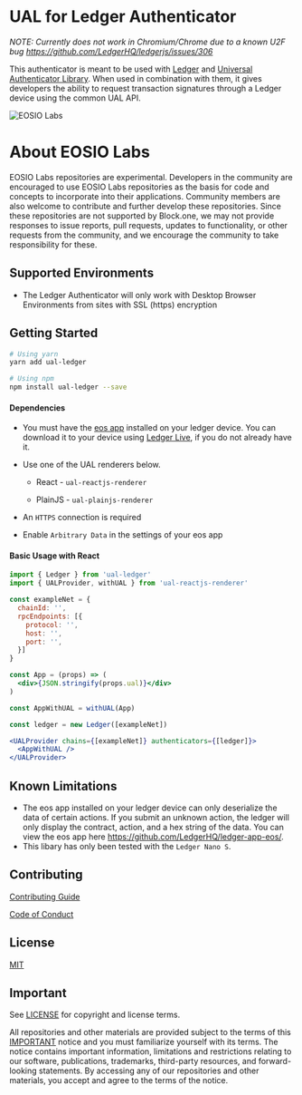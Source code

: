 # UAL for Ledger Authenticator

*NOTE: Currently does not work in Chromium/Chrome due to a known U2F bug https://github.com/LedgerHQ/ledgerjs/issues/306*

This authenticator is meant to be used with [Ledger](https://www.ledger.com/) and [Universal Authenticator Library](https://github.com/EOSIO/universal-authenticator-library). When used in combination with them, it gives developers the ability to request transaction signatures through a Ledger device using the common UAL API.

![EOSIO Labs](https://img.shields.io/badge/EOSIO-Labs-5cb3ff.svg)

# About EOSIO Labs

EOSIO Labs repositories are experimental.  Developers in the community are encouraged to use EOSIO Labs repositories as the basis for code and concepts to incorporate into their applications. Community members are also welcome to contribute and further develop these repositories. Since these repositories are not supported by Block.one, we may not provide responses to issue reports, pull requests, updates to functionality, or other requests from the community, and we encourage the community to take responsibility for these.

## Supported Environments
- The Ledger Authenticator will only work with Desktop Browser Environments from sites with SSL (https) encryption

## Getting Started

```bash
# Using yarn
yarn add ual-ledger

# Using npm
npm install ual-ledger --save
```

#### Dependencies

* You must have the [eos app](https://support.ledger.com/hc/en-us/articles/360008913653) installed on your ledger device. You can download it to your device using [Ledger Live](https://www.ledger.com/pages/ledger-live), if you do not already have it.
* Use one of the UAL renderers below.

  * React - `ual-reactjs-renderer`

  * PlainJS - `ual-plainjs-renderer`

* An `HTTPS` connection is required

* Enable `Arbitrary Data` in the settings of your eos app

#### Basic Usage with React

```jsx
import { Ledger } from 'ual-ledger'
import { UALProvider, withUAL } from 'ual-reactjs-renderer'

const exampleNet = {
  chainId: '',
  rpcEndpoints: [{
    protocol: '',
    host: '',
    port: '',
  }]
}

const App = (props) => (
  <div>{JSON.stringify(props.ual)}</div>
)

const AppWithUAL = withUAL(App)

const ledger = new Ledger([exampleNet])

<UALProvider chains={[exampleNet]} authenticators={[ledger]}>
  <AppWithUAL />
</UALProvider>
```

## Known Limitations
* The eos app installed on your ledger device can only deserialize the data of certain actions. If you submit an unknown action, the ledger will only display the contract, action, and a hex string of the data. You can view the eos app here https://github.com/LedgerHQ/ledger-app-eos/.
* This libary has only been tested with the `Ledger Nano S`. 

## Contributing

[Contributing Guide](./CONTRIBUTING.md)

[Code of Conduct](./CONTRIBUTING.md#conduct)

## License

[MIT](./LICENSE)

## Important

See [LICENSE](./LICENSE) for copyright and license terms.

All repositories and other materials are provided subject to the terms of this [IMPORTANT](./IMPORTANT.md) notice and you must familiarize yourself with its terms.  The notice contains important information, limitations and restrictions relating to our software, publications, trademarks, third-party resources, and forward-looking statements.  By accessing any of our repositories and other materials, you accept and agree to the terms of the notice.
